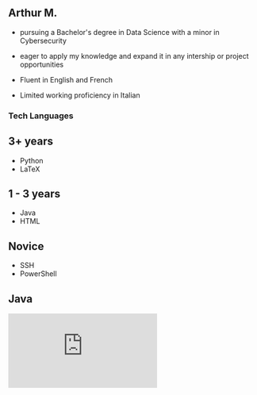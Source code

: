 ## Arthur M. 
- pursuing a Bachelor's degree in Data Science with a minor in Cybersecurity
- eager to apply my knowledge and expand it in any intership or project opportunities

- Fluent in English and French
- Limited working proficiency in Italian

### Tech Languages

## 3+ years

- Python
- LaTeX

## 1 - 3 years

- Java
- HTML

## Novice
- SSH
- PowerShell

## Java


<iframe src="https://tryhackme.com/api/v2/badges/public-profile?userPublicId=4252370" style='border:none;'></iframe>



<!--
**ArMa0704/ArMa0704** is a ✨ _special_ ✨ repository because its `README.md` (this file) appears on your GitHub profile.

Here are some ideas to get you started:

- 🔭 I’m currently working on ...
- 🌱 I’m currently learning ...
- 👯 I’m looking to collaborate on ...
- 🤔 I’m looking for help with ...
- 💬 Ask me about ...
- 📫 How to reach me: ...
- 😄 Pronouns: ...
- ⚡ Fun fact: ...
-->
